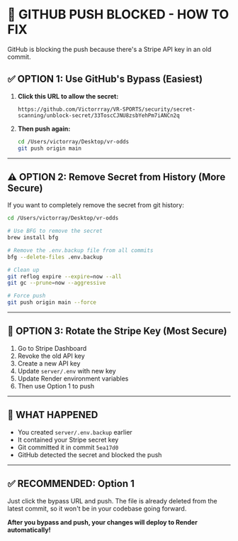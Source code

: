# 🚫 GITHUB PUSH BLOCKED - HOW TO FIX

GitHub is blocking the push because there's a Stripe API key in an old commit.

## ✅ OPTION 1: Use GitHub's Bypass (Easiest)

1. **Click this URL to allow the secret:**
   ```
   https://github.com/Victorrray/VR-SPORTS/security/secret-scanning/unblock-secret/33ToscCJNU8zsbYehPm7iANCn2q
   ```

2. **Then push again:**
   ```bash
   cd /Users/victorray/Desktop/vr-odds
   git push origin main
   ```

---

## ⚠️ OPTION 2: Remove Secret from History (More Secure)

If you want to completely remove the secret from git history:

```bash
cd /Users/victorray/Desktop/vr-odds

# Use BFG to remove the secret
brew install bfg

# Remove the .env.backup file from all commits
bfg --delete-files .env.backup

# Clean up
git reflog expire --expire=now --all
git gc --prune=now --aggressive

# Force push
git push origin main --force
```

---

## 🔐 OPTION 3: Rotate the Stripe Key (Most Secure)

1. Go to Stripe Dashboard
2. Revoke the old API key
3. Create a new API key
4. Update `server/.env` with new key
5. Update Render environment variables
6. Then use Option 1 to push

---

## 📝 WHAT HAPPENED

- You created `server/.env.backup` earlier
- It contained your Stripe secret key
- Git committed it in commit `5ea17d0`
- GitHub detected the secret and blocked the push

---

## ✅ RECOMMENDED: Option 1

Just click the bypass URL and push. The file is already deleted from the latest commit, so it won't be in your codebase going forward.

**After you bypass and push, your changes will deploy to Render automatically!**

